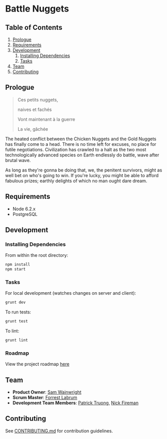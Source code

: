 # Battle Nuggets

## Table of Contents

1. [Prologue](#prologue)
1. [Requirements](#requirements)
1. [Development](#development)
    1. [Installing Dependencies](#installing-dependencies)
    1. [Tasks](#tasks)
1. [Team](#team)
1. [Contributing](#contributing)

## Prologue

> Ces petits nuggets,
>
> naives et fachés
>
> Vont maintenant à la guerre
>
> La vie, gâchée

The heated conflict between the Chicken Nuggets and the Gold Nuggets
has finally come to a head. There is no time left for excuses, no place for futile
negotiations. Civilization has crawled to a halt as the two most technologically
advanced species on Earth endlessly do battle, wave after brutal wave.

As long as they're gonna be doing that, we, the penitent survivors, might as
well bet on who's going to win. If you're lucky, you might be able to afford
fabulous prizes; earthly delights of which no man ought dare dream.

## Requirements

- Node 6.2.x
- PostgreSQL

## Development

### Installing Dependencies

From within the root directory:

```sh
npm install
npm start
```

### Tasks

For local development (watches changes on server and client):

```sh
grunt dev
```

To run tests:

```sh
grunt test
```

To lint:

```sh
grunt lint
```

### Roadmap

View the project roadmap [here](https://github.com/hrr17-rattata/hrr17-rattata/issues)

## Team

  - __Product Owner__: [Sam Wainwright](https://github.com/budleigh/)
  - __Scrum Master__: [Forrest Labrum](https://github.com/bscookies/)
  - __Development Team Members__: [Patrick Truong](https://github.com/vget98),
    [Nick Fireman](https://github.com/graftss)

## Contributing

See [CONTRIBUTING.md](CONTRIBUTING.md) for contribution guidelines.
